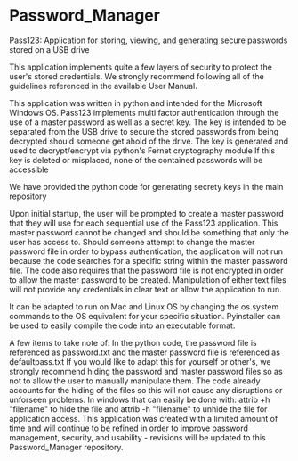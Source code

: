 # Password_Manager
Pass123: Application for storing, viewing, and generating secure passwords stored on a USB drive

This application implements quite a few layers of security to protect the user's stored credentials.
We strongly recommend following all of the guidelines referenced in the available User Manual.

This application was written in python and intended for the Microsoft Windows OS.
Pass123 implements multi factor authentication through the use of a master password as well as a secret key.
The key is intended to be separated from the USB drive to secure the stored passwords from being decrypted should someone get ahold of the drive.
The key is generated and used to decrypt/encrypt via python's Fernet cryptography module
If this key is deleted or misplaced, none of the contained passwords will be accessible

We have provided the python code for generating secrety keys in the main repository

Upon initial startup, the user will be prompted to create a master password that they will use for each sequential use of the Pass123 application.
This master password cannot be changed and should be something that only the user has access to. 
Should someone attempt to change the master password file in order to bypass authentication, the application will not run because the code searches for a specific string within the master password file. The code also requires that the password file is not encrypted in order to allow the master password to be created. Manipulation of either text files will not provide any credentials in clear text or allow the application to run.

It can be adapted to run on Mac and Linux OS by changing the os.system commands to the OS equivalent for your specific situation.
Pyinstaller can be used to easily compile the code into an executable format.

A few items to take note of:
In the python code, the password file is referenced as password.txt and the master password file is referenced as defaultpass.txt
If you would like to adapt this for yourself or other's, we strongly recommend hiding the password and master password files so as not to allow the user to manually manipulate them. The code already accounts for the hiding of the files so this will not cause any disruptions or unforseen problems. In windows that can easily be done with: attrib +h "filename" to hide the file and attrib -h "filename" to unhide the file for application access.
This application was created with a limited amount of time and will continue to be refined in order to improve password management, security, and usability - revisions will be updated to this Password_Manager repository.
  
 



